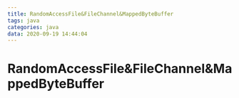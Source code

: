 ```yaml
---
title: RandomAccessFile&FileChannel&MappedByteBuffer
tags: java
categories: java
data: 2020-09-19 14:44:04
---
```

# RandomAccessFile&FileChannel&MappedByteBuffer

